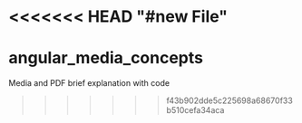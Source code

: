 <<<<<<< HEAD
"#new File" 
=======
# angular_media_concepts
Media and PDF brief explanation with code
>>>>>>> f43b902dde5c225698a68670f33b510cefa34aca
